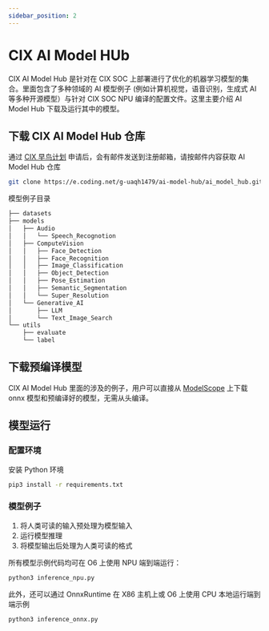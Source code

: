 ```yaml
---
sidebar_position: 2
---
```


# CIX AI Model HUb

CIX AI Model Hub 是针对在 CIX SOC 上部署进行了优化的机器学习模型的集合。里面包含了多种领域的 AI 模型例子 (例如计算机视觉，语音识别，生成式 AI 等多种开源模型）与针对 CIX SOC NPU 编译的配置文件。这里主要介绍 AI Model Hub 下载及运行其中的模型。

## 下载 CIX AI Model Hub 仓库

通过 [CIX 早鸟计划](./npu-introduction#cix-早鸟计划) 申请后，会有邮件发送到注册邮箱，请按邮件内容获取 AI Model Hub 仓库

```bash
git clone https://e.coding.net/g-uaqh1479/ai-model-hub/ai_model_hub.git
```

模型例子目录

```bash
├── datasets
├── models
│   ├── Audio
│   │   └── Speech_Recognotion
│   ├── ComputeVision
│   │   ├── Face_Detection
│   │   ├── Face_Recognition
│   │   ├── Image_Classification
│   │   ├── Object_Detection
│   │   ├── Pose_Estimation
│   │   ├── Semantic_Segmentation
│   │   └── Super_Resolution
│   └── Generative_AI
│       ├── LLM
│       └── Text_Image_Search
└── utils
    ├── evaluate
    └── label
```

## 下载预编译模型

CIX AI Model Hub 里面的涉及的例子，用户可以直接从 [ModelScope](https://modelscope.cn/models/cix/ai_model_hub_24_Q4/files) 上下载 onnx 模型和预编译好的模型，无需从头编译。

## 模型运行

### 配置环境

安装 Python 环境

```bash
pip3 install -r requirements.txt
```

### 模型例子

1. 将人类可读的输入预处理为模型输入
2. 运行模型推理
3. 将模型输出后处理为人类可读的格式

所有模型示例代码均可在 O6 上使用 NPU 端到端运行：

```bash
python3 inference_npu.py
```

此外，还可以通过 OnnxRuntime 在 X86 主机上或 O6 上使用 CPU 本地运行端到端示例

```bash
python3 inference_onnx.py
```
